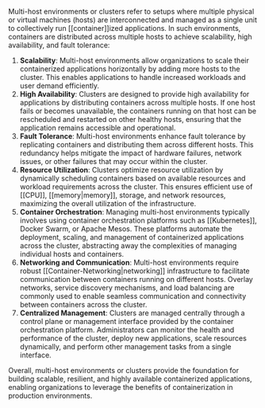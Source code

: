 Multi-host environments or clusters refer to setups where multiple physical or virtual machines (hosts) are interconnected and managed as a single unit to collectively run [[container]]ized applications. In such environments, containers are distributed across multiple hosts to achieve scalability, high availability, and fault tolerance:

1. **Scalability**: Multi-host environments allow organizations to scale their containerized applications horizontally by adding more hosts to the cluster. This enables applications to handle increased workloads and user demand efficiently.
2. **High Availability**: Clusters are designed to provide high availability for applications by distributing containers across multiple hosts. If one host fails or becomes unavailable, the containers running on that host can be rescheduled and restarted on other healthy hosts, ensuring that the application remains accessible and operational.
3. **Fault Tolerance**: Multi-host environments enhance fault tolerance by replicating containers and distributing them across different hosts. This redundancy helps mitigate the impact of hardware failures, network issues, or other failures that may occur within the cluster.
4. **Resource Utilization**: Clusters optimize resource utilization by dynamically scheduling containers based on available resources and workload requirements across the cluster. This ensures efficient use of [[CPU]], [[memory|memory]], storage, and network resources, maximizing the overall utilization of the infrastructure.
5. **Container Orchestration**: Managing multi-host environments typically involves using container orchestration platforms such as [[Kubernetes]], Docker Swarm, or Apache Mesos. These platforms automate the deployment, scaling, and management of containerized applications across the cluster, abstracting away the complexities of managing individual hosts and containers.
6. **Networking and Communication**: Multi-host environments require robust [[Container-Networking|networking]] infrastructure to facilitate communication between containers running on different hosts. Overlay networks, service discovery mechanisms, and load balancing are commonly used to enable seamless communication and connectivity between containers across the cluster.
7. **Centralized Management**: Clusters are managed centrally through a control plane or management interface provided by the container orchestration platform. Administrators can monitor the health and performance of the cluster, deploy new applications, scale resources dynamically, and perform other management tasks from a single interface.

Overall, multi-host environments or clusters provide the foundation for building scalable, resilient, and highly available containerized applications, enabling organizations to leverage the benefits of containerization in production environments.